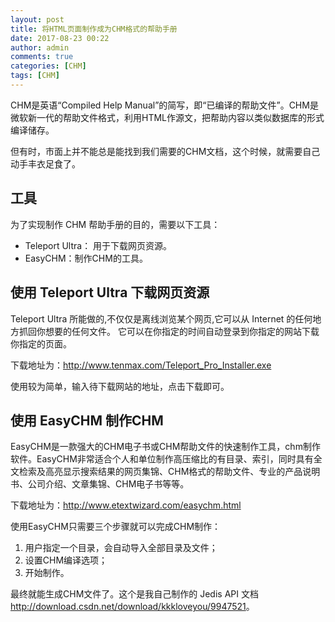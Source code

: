 ```yaml
---
layout: post
title: 将HTML页面制作成为CHM格式的帮助手册
date: 2017-08-23 00:22
author: admin
comments: true
categories: [CHM]
tags: [CHM]
---
```


CHM是英语“Compiled Help Manual”的简写，即“已编译的帮助文件”。CHM是微软新一代的帮助文件格式，利用HTML作源文，把帮助内容以类似数据库的形式编译储存。

但有时，市面上并不能总是能找到我们需要的CHM文档，这个时候，就需要自己动手丰衣足食了。


<!-- more -->

## 工具

为了实现制作 CHM 帮助手册的目的，需要以下工具：

* Teleport Ultra： 用于下载网页资源。
* EasyCHM：制作CHM的工具。

## 使用 Teleport Ultra 下载网页资源


Teleport Ultra 所能做的,不仅仅是离线浏览某个网页,它可以从 Internet 的任何地方抓回你想要的任何文件。 它可以在你指定的时间自动登录到你指定的网站下载你指定的页面。

下载地址为：http://www.tenmax.com/Teleport_Pro_Installer.exe

使用较为简单，输入待下载网站的地址，点击下载即可。


## 使用 EasyCHM 制作CHM

EasyCHM是一款强大的CHM电子书或CHM帮助文件的快速制作工具，chm制作软件。EasyCHM非常适合个人和单位制作高压缩比的有目录、索引，同时具有全文检索及高亮显示搜索结果的网页集锦、CHM格式的帮助文件、专业的产品说明书、公司介绍、文章集锦、CHM电子书等等。

下载地址为：http://www.etextwizard.com/easychm.html


使用EasyCHM只需要三个步骤就可以完成CHM制作：

1. 用户指定一个目录，会自动导入全部目录及文件；
2. 设置CHM编译选项；
3. 开始制作。


最终就能生成CHM文件了。这个是我自己制作的 Jedis API 文档 <http://download.csdn.net/download/kkkloveyou/9947521>。